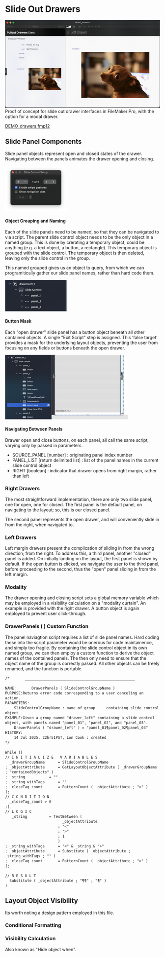 # Slide Out Drawers

![](./screens/DEMO_drawers.gif)
Proof of concept for slide out drawer interfaces in FileMaker Pro, with the option for a modal drawer.

[DEMO_drawers.fmp12](DEMO_drawers.fmp12)

## Slide Panel Components
Slide panel objects represent open and closed states of the drawer. Navigating between the panels animates the drawer opening and closing.

<img src="./screens/slide_control_setup.png" width="200">

#### Object Grouping and Naming

Each of the slide panels need to be named, so that they can be navigated to via script. The parent slide control object needs to be the only object in a named group. This is done by crerating a temporary object, could be anything (e.g. a text object, a button, a rectangle). This temporary object is grouped with the slide control. The temporary object is then deleted, leaving only the slide control in the group. 

This named grouped gives us an object to query, from which we can programitically gather our slide panel names, rather than hard code them.

<img src="./screens/grouping_naming.png" width="200">

#### Button Mask

Each "open drawer" slide panel has a button object beneath all other contained objects. A single "Exit Script" step is assigned. This 'false target' provides a mask for the underlying layout objects, preventing the user from focusing on any fields or buttons beneath the open drawer.

<img src="./screens/button_mask.png" width="400">

#### Navigating Between Panels

Drawer open and close buttons, on each panel, all call the same script, varying only by passed in parameters.

- SOURCE_PANEL  [number] : originating panel index number
- PANEL_LIST    [return delimited list] : list of the panel names in the current slide control object
- RIGHT         [boolean] : indicator that drawer opens from right margin, rather than left


### Right Drawers
The most straightforward implementation, there are only two slide panel, one for open, one for closed. The first panel is the default panel, on navigating to the layout; so, this is our closed panel.

The second panel represents the open drawer, and will conveniently slide in from the right, when navigated to.

### Left Drawers
Left margin drawers present the complication of sliding in from the wrong direction; from the right. To address this, a third panel, another "closed" panel is added. On initially landing on the layout, the first panel is shown by default. If the open button is clicked, we navigate the user to the third panel, before proceeding to the second, thus the "open" panel sliding in from the left margin.

### Modality
The drawer opening and closing script sets a global memory variable which may be employed in a visibility calculation on a "modality curtain". An example is provided with the right drawer. A button object is again employed to prevent user click-through.

### DrawerPanels ( ) Custom Function
The panel naviagtion script requires a list of slide panel names. Hard coding these into the script parameter would be onerous for code maintainence, and simply too fragile. By containing the slide control object in its own named group, we can then employ a custom function to derive the object names of the contained panels. The then only need to ensure that the object name of the group is correctly passed. All other objects can be freely renamed, and the function is portable.

    /*       __________________________________________________

    NAME:	    DrawerPanels ( SlideControlGroupName )
    PURPOSE:Returns error code corresponding to a user canceling an action.
    PARAMETERS:
		SlideControlGroupName : name of group     containing slide control object
    EXAMPLE:Given a group named "drawer_left" containing a slide control object, with panels named "panel_01", "panel_02", and "panel_03".
		DrawerPanels ( "drawer_left" ) = "panel_01¶panel_02¶panel_03"
    HISTORY:
	    14 Jul 2025, 22hr51PST, Lon Cook : created	
    */

    While ([ 
	// I N I T I A L I Z E   V A R I A B L E S
	  _drawerGroupName		= SlideControlGroupName
	; _objectAttribute		= GetLayoutObjectAttribute ( _drawerGroupName ; "containedObjects" )
	; _string			= ""
	; _string_withTags		= ""
	; _closeTag_count		= PatternCount ( _objectAttribute ; ">" )
	]; 
	// C O N D I T I O N
	  _closeTag_count > 0 
	;[ 
	// L O G I C
	   _string			= TextBetween (
	  						  _objectAttribute
							; "<"
							; ">"
							; 1
							)
	; _string_withTags		= "<" & _string & ">"
	; _objectAttribute		= Substitute ( _objectAttribute ; _string_withTags ; "" )
	; _closeTag_count		= PatternCount ( _objectAttribute ; ">" )
	]; 

	// R E S U L T
	  Substitute ( _objectAttribute ; "¶¶" ; "¶" )
    )


## Layout Object Visibility
Its worth noting a design pattern employed in this file.
### Conditional Formatting

### Visibility Calculation
Also known as "Hide object when".